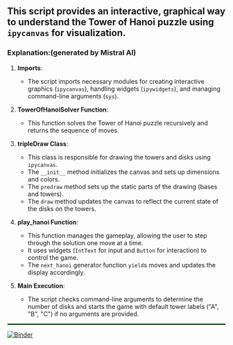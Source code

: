 ## This script provides an interactive, graphical way to understand the Tower of Hanoi puzzle using `ipycanvas` for visualization.

### Explanation:(generated by Mistral AI)

1. **Imports**:
   - The script imports necessary modules for creating interactive graphics (`ipycanvas`), handling widgets (`ipywidgets`), and managing command-line arguments (`sys`).

2. **TowerOfHanoiSolver Function**:
   - This function solves the Tower of Hanoi puzzle recursively and returns the sequence of moves.

3. **tripleDraw Class**:
   - This class is responsible for drawing the towers and disks using `ipycanvas`.
   - The `__init__` method initializes the canvas and sets up dimensions and colors.
   - The `predraw` method sets up the static parts of the drawing (bases and towers).
   - The `draw` method updates the canvas to reflect the current state of the disks on the towers.

4. **play_hanoi Function**:
   - This function manages the gameplay, allowing the user to step through the solution one move at a time.
   - It uses widgets (`IntText` for input and `Button` for interaction) to control the game.
   - The `next_hanoi` generator function `yield`s moves and updates the display accordingly.

5. **Main Execution**:
   - The script checks command-line arguments to determine the number of disks and starts the game with default tower labels ("A", "B", "C") if no arguments are provided.

<hr style="border: 1px solid green;  border-radius: 2px;   margin-top: 0px; margin-bottom: 0px;">

[![Binder](https://mybinder.org/badge_logo.svg)](https://2i2c.mybinder.org/v2/gh/sergio53/pypi/HEAD)
